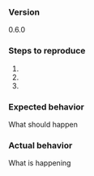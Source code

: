 ### Version
0.6.0

### Steps to reproduce
1.  
2.  
3.  

### Expected behavior
What should happen

### Actual behavior
What is happening
